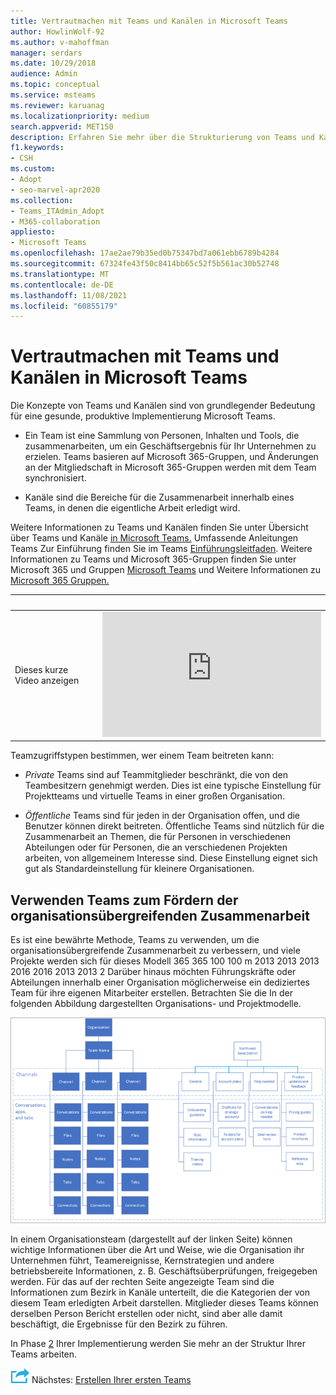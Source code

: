 ```yaml
---
title: Vertrautmachen mit Teams und Kanälen in Microsoft Teams
author: HowlinWolf-92
ms.author: v-mahoffman
manager: serdars
ms.date: 10/29/2018
audience: Admin
ms.topic: conceptual
ms.service: msteams
ms.reviewer: karuanag
ms.localizationpriority: medium
search.appverid: MET150
description: Erfahren Sie mehr über die Strukturierung von Teams und Kanälen in Microsoft Teams und wie Sie mithilfe von Teams organisationsübergreifende Zusammenarbeit fördern.
f1.keywords:
- CSH
ms.custom:
- Adopt
- seo-marvel-apr2020
ms.collection:
- Teams_ITAdmin_Adopt
- M365-collaboration
appliesto:
- Microsoft Teams
ms.openlocfilehash: 17ae2ae79b35ed0b75347bd7a061ebb6789b4284
ms.sourcegitcommit: 67324fe43f50c8414bb65c52f5b561ac30b52748
ms.translationtype: MT
ms.contentlocale: de-DE
ms.lasthandoff: 11/08/2021
ms.locfileid: "60855179"
---
```

# <a name="understand-teams-and-channels-in-microsoft-teams"></a>Vertrautmachen mit Teams und Kanälen in Microsoft Teams

Die Konzepte von Teams und Kanälen sind von grundlegender Bedeutung für eine gesunde, produktive Implementierung Microsoft Teams. 

- Ein Team ist eine Sammlung von Personen, Inhalten und Tools, die zusammenarbeiten, um ein Geschäftsergebnis für Ihr Unternehmen zu erzielen. Teams basieren auf Microsoft 365-Gruppen, und Änderungen an der Mitgliedschaft in Microsoft 365-Gruppen werden mit dem Team synchronisiert.

- Kanäle sind die Bereiche für die Zusammenarbeit innerhalb eines Teams, in denen die eigentliche Arbeit erledigt wird. 

Weitere Informationen zu Teams und Kanälen finden Sie unter Übersicht über Teams und Kanäle [in Microsoft Teams.](teams-channels-overview.md) Umfassende Anleitungen Teams Zur Einführung finden Sie im Teams [Einführungsleitfaden](https://aka.ms/teamstoolkit). Weitere Informationen zu Teams und Microsoft 365-Gruppen finden Sie unter Microsoft 365 und Gruppen [Microsoft Teams](office-365-groups.md) und Weitere Informationen zu [Microsoft 365 Gruppen.](https://support.office.com/article/Learn-about-Office-365-groups-b565caa1-5c40-40ef-9915-60fdb2d97fa2)


| &nbsp; |&nbsp;  |
|---------|---------|
| Dieses kurze Video anzeigen   | <iframe width="350" height="200" src="https://youtu.be/WkAVgNKn0hs" frameborder="0" allowfullscreen></iframe>   |



Teamzugriffstypen bestimmen, wer einem Team beitreten kann:

- *Private* Teams sind auf Teammitglieder beschränkt, die von den Teambesitzern genehmigt werden. Dies ist eine typische Einstellung für Projektteams und virtuelle Teams in einer großen Organisation.

- *Öffentliche* Teams sind für jeden in der Organisation offen, und die Benutzer können direkt beitreten. Öffentliche Teams sind nützlich für die Zusammenarbeit an Themen, die für Personen in verschiedenen Abteilungen oder für Personen, die an verschiedenen Projekten arbeiten, von allgemeinem Interesse sind. Diese Einstellung eignet sich gut als Standardeinstellung für kleinere Organisationen.

## <a name="use-teams-to-drive-cross-organization-collaboration"></a>Verwenden Teams zum Fördern der organisationsübergreifenden Zusammenarbeit

Es ist eine bewährte Methode, Teams zu verwenden, um die organisationsübergreifende Zusammenarbeit zu verbessern, und viele Projekte werden sich für dieses Modell 365 365 100 100 m 2013 2013 2013 2016 2016 2013 2013 2 Darüber hinaus möchten Führungskräfte oder Abteilungen innerhalb einer Organisation möglicherweise ein dediziertes Team für ihre eigenen Mitarbeiter erstellen. Betrachten Sie die In der folgenden Abbildung dargestellten Organisations- und Projektmodelle.

![Organisations- und Projektmodelle.](media/teams-adoption-organization-project.png)

In einem Organisationsteam (dargestellt auf der linken Seite) können wichtige Informationen über die Art und Weise, wie die Organisation ihr Unternehmen führt, Teamereignisse, Kernstrategien und andere betriebsbereite Informationen, z. B. Geschäftsüberprüfungen, freigegeben werden. Für das auf der rechten Seite angezeigte Team sind die Informationen zum Bezirk in Kanäle unterteilt, die die Kategorien der von diesem Team erledigten Arbeit darstellen. Mitglieder dieses Teams können derselben Person Bericht erstellen oder nicht, sind aber alle damit beschäftigt, die Ergebnisse für den Bezirk zu führen.
  
In Phase [2](teams-adoption-phase2-experiment.md) Ihrer Implementierung werden Sie mehr an der Struktur Ihrer Teams arbeiten.

![Ein Symbol, das den nächsten Schritt darstellt.](media/teams-adoption-next-icon.png) Nächstes: [Erstellen Ihrer ersten Teams](teams-adoption-your-first-teams.md)
